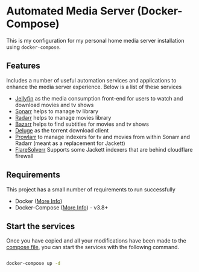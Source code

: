 # Automated Media Server (Docker-Compose)

This is my configuration for my personal home media server installation using `docker-compose`.

## Features

Includes a number of useful automation services and applications to enhance the media server experience. Below is a list of these services

- [Jellyfin](https://jellyfin.org) as the media consumption front-end for users to watch and download movies and tv shows
- [Sonarr](https://sonarr.tv) helps to manage tv library
- [Radarr](https://radarr.video) helps to manage movies library
- [Bazarr](https://docs.linuxserver.io/images/docker-bazarr) helps to find subtitles for movies and tv shows
- [Deluge](https://deluge-torrent.org) as the torrent download client
- [Prowlarr](https://docs.linuxserver.io/images/docker-prowlarr) to manage indexers for tv and movies from within Sonarr and Radarr (meant as a replacement for Jackett)
- [FlareSolverr](https://www.github.com/FlareSolverr/FlareSolverr) Supports some Jackett indexers that are behind cloudflare firewall

## Requirements

This project has a small number of requirements to run successfully

- Docker ([More Info](https://www.docker.com/get-started))
- Docker-Compose ([More Info](https://docs.docker.com/compose/)) - v3.8+

## Start the services

Once you have copied and all your modifications have been made to the [compose file](/docker-compose.yml), you can start the services with the following command.

```bash

docker-compose up -d

```
